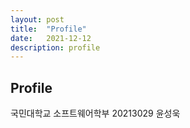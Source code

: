 ```yaml
---
layout: post
title:  "Profile"
date:   2021-12-12
description: profile
---
```


## Profile 

국민대학교 소프트웨어학부 
20213029 윤성욱




